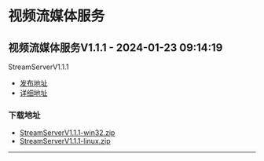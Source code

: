 # 视频流媒体服务
## 视频流媒体服务V1.1.1 - 2024-01-23 09:14:19
StreamServerV1.1.1
*  [发布地址](https://github.com/jadehh/StreamServer/releases/tag/V1.1.1)
*  [详细地址](https://github.com/jadehh/jadehh_file/releases/tag/StreamServerV1.1.1)
### 下载地址
* [StreamServerV1.1.1-win32.zip](https://gh.ddlc.top/https://github.com/jadehh/jadehh_file/releases/download/StreamServerV1.1.1/StreamServerV1.1.1-win32.zip)
* [StreamServerV1.1.1-linux.zip](https://gh.ddlc.top/https://github.com/jadehh/jadehh_file/releases/download/StreamServerV1.1.1/StreamServerV1.1.1-linux.zip)
----